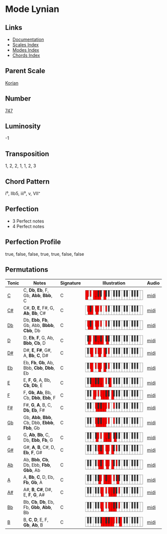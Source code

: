 # Mode Lynian

## Links

- [Documentation](README.md)
- [Scales Index](Scales.md)
- [Modes Index](Modes.md)
- [Chords Index](Chords.md)

## Parent Scale

[Korian](ScaleKorian.md)

## Number

[747](https://ianring.com/musictheory/scales/747)

## Luminosity

-1

## Transposition

1, 2, 2, 1, 1, 2, 3

## Chord Pattern

i⁰, IIb5, iii⁰, v, VII⁺

## Perfection

- 3 Perfect notes
- 4 Perfect notes

## Perfection Profile

true, false, false, true, true, false, false

## Permutations

| Tonic | Notes | Signature | Illustration | Audio |
|-------|-------|-----------|--------------|-------|
| [C](ModeCNaturalLynian.md) | C, **Db**, **Eb**, F, Gb, **Abb**, **Bbb**, C | C | ![CNaturalLynian](ModeCNaturalLynian.png) | [midi](https://github.com/edipermadi/music/blob/main/docs/ModeCNaturalLynian.mid?raw=true) |
| [C#](ModeCSharpLynian.md) | C#, **D**, **E**, F#, G, **Ab**, **Bb**, C# | C | ![CSharpLynian](ModeCSharpLynian.png) | [midi](https://github.com/edipermadi/music/blob/main/docs/ModeCSharpLynian.mid?raw=true) |
| [Db](ModeDFlatLynian.md) | Db, **Ebb**, **Fb**, Gb, Abb, **Bbbb**, **Cbb**, Db | C | ![DFlatLynian](ModeDFlatLynian.png) | [midi](https://github.com/edipermadi/music/blob/main/docs/ModeDFlatLynian.mid?raw=true) |
| [D](ModeDNaturalLynian.md) | D, **Eb**, **F**, G, Ab, **Bbb**, **Cb**, D | C | ![DNaturalLynian](ModeDNaturalLynian.png) | [midi](https://github.com/edipermadi/music/blob/main/docs/ModeDNaturalLynian.mid?raw=true) |
| [D#](ModeDSharpLynian.md) | D#, **E**, **F#**, G#, A, **Bb**, **C**, D# | C | ![DSharpLynian](ModeDSharpLynian.png) | [midi](https://github.com/edipermadi/music/blob/main/docs/ModeDSharpLynian.mid?raw=true) |
| [Eb](ModeEFlatLynian.md) | Eb, **Fb**, **Gb**, Ab, Bbb, **Cbb**, **Dbb**, Eb | C | ![EFlatLynian](ModeEFlatLynian.png) | [midi](https://github.com/edipermadi/music/blob/main/docs/ModeEFlatLynian.mid?raw=true) |
| [E](ModeENaturalLynian.md) | E, **F**, **G**, A, Bb, **Cb**, **Db**, E | C | ![ENaturalLynian](ModeENaturalLynian.png) | [midi](https://github.com/edipermadi/music/blob/main/docs/ModeENaturalLynian.mid?raw=true) |
| [F](ModeFNaturalLynian.md) | F, **Gb**, **Ab**, Bb, Cb, **Dbb**, **Ebb**, F | C | ![FNaturalLynian](ModeFNaturalLynian.png) | [midi](https://github.com/edipermadi/music/blob/main/docs/ModeFNaturalLynian.mid?raw=true) |
| [F#](ModeFSharpLynian.md) | F#, **G**, **A**, B, C, **Db**, **Eb**, F# | C | ![FSharpLynian](ModeFSharpLynian.png) | [midi](https://github.com/edipermadi/music/blob/main/docs/ModeFSharpLynian.mid?raw=true) |
| [Gb](ModeGFlatLynian.md) | Gb, **Abb**, **Bbb**, Cb, Dbb, **Ebbb**, **Fbb**, Gb | C | ![GFlatLynian](ModeGFlatLynian.png) | [midi](https://github.com/edipermadi/music/blob/main/docs/ModeGFlatLynian.mid?raw=true) |
| [G](ModeGNaturalLynian.md) | G, **Ab**, **Bb**, C, Db, **Ebb**, **Fb**, G | C | ![GNaturalLynian](ModeGNaturalLynian.png) | [midi](https://github.com/edipermadi/music/blob/main/docs/ModeGNaturalLynian.mid?raw=true) |
| [G#](ModeGSharpLynian.md) | G#, **A**, **B**, C#, D, **Eb**, **F**, G# | C | ![GSharpLynian](ModeGSharpLynian.png) | [midi](https://github.com/edipermadi/music/blob/main/docs/ModeGSharpLynian.mid?raw=true) |
| [Ab](ModeAFlatLynian.md) | Ab, **Bbb**, **Cb**, Db, Ebb, **Fbb**, **Gbb**, Ab | C | ![AFlatLynian](ModeAFlatLynian.png) | [midi](https://github.com/edipermadi/music/blob/main/docs/ModeAFlatLynian.mid?raw=true) |
| [A](ModeANaturalLynian.md) | A, **Bb**, **C**, D, Eb, **Fb**, **Gb**, A | C | ![ANaturalLynian](ModeANaturalLynian.png) | [midi](https://github.com/edipermadi/music/blob/main/docs/ModeANaturalLynian.mid?raw=true) |
| [A#](ModeASharpLynian.md) | A#, **B**, **C#**, D#, E, **F**, **G**, A# | C | ![ASharpLynian](ModeASharpLynian.png) | [midi](https://github.com/edipermadi/music/blob/main/docs/ModeASharpLynian.mid?raw=true) |
| [Bb](ModeBFlatLynian.md) | Bb, **Cb**, **Db**, Eb, Fb, **Gbb**, **Abb**, Bb | C | ![BFlatLynian](ModeBFlatLynian.png) | [midi](https://github.com/edipermadi/music/blob/main/docs/ModeBFlatLynian.mid?raw=true) |
| [B](ModeBNaturalLynian.md) | B, **C**, **D**, E, F, **Gb**, **Ab**, B | C | ![BNaturalLynian](ModeBNaturalLynian.png) | [midi](https://github.com/edipermadi/music/blob/main/docs/ModeBNaturalLynian.mid?raw=true) |
